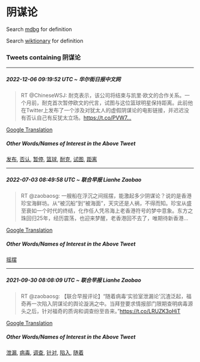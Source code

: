 # 阴谋论

Search [mdbg](https://www.mdbg.net/chinese/dictionary?page=worddict&wdrst=0&wdqb=阴谋论) for definition

Search [wiktionary](https://en.wiktionary.org/wiki/阴谋论) for definition

### Tweets containing 阴谋论

___
##### 2022-12-06 09:19:52 UTC ~ 华尔街日报中文网
> RT @ChineseWSJ: 耐克表示，该公司将结束与凯里·欧文的合作关系。一个月前，耐克首次暂停欧文的代言，试图与这位篮球明星保持距离。此前他在Twitter上发布了一个涉及对犹太人的虚假阴谋论的电影链接，并迟迟没有否认自己有反犹太立场。https://t.co/PVW7…

[Google Translation](https://translate.google.com/?hi=en&tab=TT&sl=zh-CN&tl=en&op=translate&text=RT+%40ChineseWSJ%3A+%E8%80%90%E5%85%8B%E8%A1%A8%E7%A4%BA%EF%BC%8C%E8%AF%A5%E5%85%AC%E5%8F%B8%E5%B0%86%E7%BB%93%E6%9D%9F%E4%B8%8E%E5%87%AF%E9%87%8C%C2%B7%E6%AC%A7%E6%96%87%E7%9A%84%E5%90%88%E4%BD%9C%E5%85%B3%E7%B3%BB%E3%80%82%E4%B8%80%E4%B8%AA%E6%9C%88%E5%89%8D%EF%BC%8C%E8%80%90%E5%85%8B%E9%A6%96%E6%AC%A1%E6%9A%82%E5%81%9C%E6%AC%A7%E6%96%87%E7%9A%84%E4%BB%A3%E8%A8%80%EF%BC%8C%E8%AF%95%E5%9B%BE%E4%B8%8E%E8%BF%99%E4%BD%8D%E7%AF%AE%E7%90%83%E6%98%8E%E6%98%9F%E4%BF%9D%E6%8C%81%E8%B7%9D%E7%A6%BB%E3%80%82%E6%AD%A4%E5%89%8D%E4%BB%96%E5%9C%A8Twitter%E4%B8%8A%E5%8F%91%E5%B8%83%E4%BA%86%E4%B8%80%E4%B8%AA%E6%B6%89%E5%8F%8A%E5%AF%B9%E7%8A%B9%E5%A4%AA%E4%BA%BA%E7%9A%84%E8%99%9A%E5%81%87%E9%98%B4%E8%B0%8B%E8%AE%BA%E7%9A%84%E7%94%B5%E5%BD%B1%E9%93%BE%E6%8E%A5%EF%BC%8C%E5%B9%B6%E8%BF%9F%E8%BF%9F%E6%B2%A1%E6%9C%89%E5%90%A6%E8%AE%A4%E8%87%AA%E5%B7%B1%E6%9C%89%E5%8F%8D%E7%8A%B9%E5%A4%AA%E7%AB%8B%E5%9C%BA%E3%80%82https%3A%2F%2Ft.co%2FPVW7%E2%80%A6)
##### Other Words/Names of Interest in the Above Tweet
[发布](发布.md), [否认](否认.md), [暂停](暂停.md), [篮球](篮球.md), [耐克](耐克.md), [试图](试图.md), [距离](距离.md)
___
##### 2022-07-03 08:49:58 UTC ~ 联合早报 Lianhe Zaobao
> RT @zaobaosg: 一艘船在浮沉之间摇摆，能激起多少阴谋论？说的是香港珍宝海鲜坊。从“被沉船”到“被海面”，天灾还是人祸，不得而知。珍宝从盛至衰如一个时代的终结，化作任人凭吊海上老香港符号的梦中意象。东方之珠回归25年，经历震荡，也迎来梦醒，老香港回不去了，唯期待新香港…

[Google Translation](https://translate.google.com/?hi=en&tab=TT&sl=zh-CN&tl=en&op=translate&text=RT+%40zaobaosg%3A+%E4%B8%80%E8%89%98%E8%88%B9%E5%9C%A8%E6%B5%AE%E6%B2%89%E4%B9%8B%E9%97%B4%E6%91%87%E6%91%86%EF%BC%8C%E8%83%BD%E6%BF%80%E8%B5%B7%E5%A4%9A%E5%B0%91%E9%98%B4%E8%B0%8B%E8%AE%BA%EF%BC%9F%E8%AF%B4%E7%9A%84%E6%98%AF%E9%A6%99%E6%B8%AF%E7%8F%8D%E5%AE%9D%E6%B5%B7%E9%B2%9C%E5%9D%8A%E3%80%82%E4%BB%8E%E2%80%9C%E8%A2%AB%E6%B2%89%E8%88%B9%E2%80%9D%E5%88%B0%E2%80%9C%E8%A2%AB%E6%B5%B7%E9%9D%A2%E2%80%9D%EF%BC%8C%E5%A4%A9%E7%81%BE%E8%BF%98%E6%98%AF%E4%BA%BA%E7%A5%B8%EF%BC%8C%E4%B8%8D%E5%BE%97%E8%80%8C%E7%9F%A5%E3%80%82%E7%8F%8D%E5%AE%9D%E4%BB%8E%E7%9B%9B%E8%87%B3%E8%A1%B0%E5%A6%82%E4%B8%80%E4%B8%AA%E6%97%B6%E4%BB%A3%E7%9A%84%E7%BB%88%E7%BB%93%EF%BC%8C%E5%8C%96%E4%BD%9C%E4%BB%BB%E4%BA%BA%E5%87%AD%E5%90%8A%E6%B5%B7%E4%B8%8A%E8%80%81%E9%A6%99%E6%B8%AF%E7%AC%A6%E5%8F%B7%E7%9A%84%E6%A2%A6%E4%B8%AD%E6%84%8F%E8%B1%A1%E3%80%82%E4%B8%9C%E6%96%B9%E4%B9%8B%E7%8F%A0%E5%9B%9E%E5%BD%9225%E5%B9%B4%EF%BC%8C%E7%BB%8F%E5%8E%86%E9%9C%87%E8%8D%A1%EF%BC%8C%E4%B9%9F%E8%BF%8E%E6%9D%A5%E6%A2%A6%E9%86%92%EF%BC%8C%E8%80%81%E9%A6%99%E6%B8%AF%E5%9B%9E%E4%B8%8D%E5%8E%BB%E4%BA%86%EF%BC%8C%E5%94%AF%E6%9C%9F%E5%BE%85%E6%96%B0%E9%A6%99%E6%B8%AF%E2%80%A6)
##### Other Words/Names of Interest in the Above Tweet
[摇摆](摇摆.md)
___
##### 2021-09-30 08:08:09 UTC ~ 联合早报 Lianhe Zaobao
> RT @zaobaosg: 【联合早报评论】“随着病毒‘实验室泄漏论’沉渣泛起，福奇再一次陷入阴谋论的舆论漩涡之中。当拜登要求情报部门限期查明病毒源头之后，针对福奇的质询和调查纷至沓来。”https://t.co/LRUZK3oHiT

[Google Translation](https://translate.google.com/?hi=en&tab=TT&sl=zh-CN&tl=en&op=translate&text=RT+%40zaobaosg%3A+%E3%80%90%E8%81%94%E5%90%88%E6%97%A9%E6%8A%A5%E8%AF%84%E8%AE%BA%E3%80%91%E2%80%9C%E9%9A%8F%E7%9D%80%E7%97%85%E6%AF%92%E2%80%98%E5%AE%9E%E9%AA%8C%E5%AE%A4%E6%B3%84%E6%BC%8F%E8%AE%BA%E2%80%99%E6%B2%89%E6%B8%A3%E6%B3%9B%E8%B5%B7%EF%BC%8C%E7%A6%8F%E5%A5%87%E5%86%8D%E4%B8%80%E6%AC%A1%E9%99%B7%E5%85%A5%E9%98%B4%E8%B0%8B%E8%AE%BA%E7%9A%84%E8%88%86%E8%AE%BA%E6%BC%A9%E6%B6%A1%E4%B9%8B%E4%B8%AD%E3%80%82%E5%BD%93%E6%8B%9C%E7%99%BB%E8%A6%81%E6%B1%82%E6%83%85%E6%8A%A5%E9%83%A8%E9%97%A8%E9%99%90%E6%9C%9F%E6%9F%A5%E6%98%8E%E7%97%85%E6%AF%92%E6%BA%90%E5%A4%B4%E4%B9%8B%E5%90%8E%EF%BC%8C%E9%92%88%E5%AF%B9%E7%A6%8F%E5%A5%87%E7%9A%84%E8%B4%A8%E8%AF%A2%E5%92%8C%E8%B0%83%E6%9F%A5%E7%BA%B7%E8%87%B3%E6%B2%93%E6%9D%A5%E3%80%82%E2%80%9Dhttps%3A%2F%2Ft.co%2FLRUZK3oHiT)
##### Other Words/Names of Interest in the Above Tweet
[泄漏](泄漏.md), [病毒](病毒.md), [调查](调查.md), [针对](针对.md), [陷入](陷入.md), [随着](随着.md)
